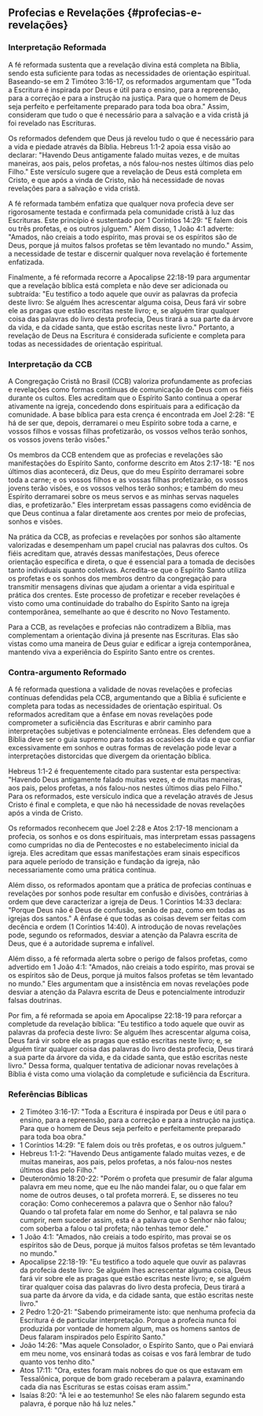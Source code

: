 ## Profecias e Revelações {#profecias-e-revelações}

### Interpretação Reformada

A fé reformada sustenta que a revelação divina está completa na Bíblia, sendo esta suficiente para todas as necessidades de orientação espiritual. Baseando-se em 2 Timóteo 3:16-17, os reformados argumentam que "Toda a Escritura é inspirada por Deus e útil para o ensino, para a repreensão, para a correção e para a instrução na justiça. Para que o homem de Deus seja perfeito e perfeitamente preparado para toda boa obra." Assim, consideram que tudo o que é necessário para a salvação e a vida cristã já foi revelado nas Escrituras.

Os reformados defendem que Deus já revelou tudo o que é necessário para a vida e piedade através da Bíblia. Hebreus 1:1-2 apoia essa visão ao declarar: "Havendo Deus antigamente falado muitas vezes, e de muitas maneiras, aos pais, pelos profetas, a nós falou-nos nestes últimos dias pelo Filho." Este versículo sugere que a revelação de Deus está completa em Cristo, e que após a vinda de Cristo, não há necessidade de novas revelações para a salvação e vida cristã.

A fé reformada também enfatiza que qualquer nova profecia deve ser rigorosamente testada e confirmada pela comunidade cristã à luz das Escrituras. Este princípio é sustentado por 1 Coríntios 14:29: "E falem dois ou três profetas, e os outros julguem." Além disso, 1 João 4:1 adverte: "Amados, não creiais a todo espírito, mas provai se os espíritos são de Deus, porque já muitos falsos profetas se têm levantado no mundo." Assim, a necessidade de testar e discernir qualquer nova revelação é fortemente enfatizada.

Finalmente, a fé reformada recorre a Apocalipse 22:18-19 para argumentar que a revelação bíblica está completa e não deve ser adicionada ou subtraída: "Eu testifico a todo aquele que ouvir as palavras da profecia deste livro: Se alguém lhes acrescentar alguma coisa, Deus fará vir sobre ele as pragas que estão escritas neste livro; e, se alguém tirar qualquer coisa das palavras do livro desta profecia, Deus tirará a sua parte da árvore da vida, e da cidade santa, que estão escritas neste livro." Portanto, a revelação de Deus na Escritura é considerada suficiente e completa para todas as necessidades de orientação espiritual.

### Interpretação da CCB

A Congregação Cristã no Brasil (CCB) valoriza profundamente as profecias e revelações como formas contínuas de comunicação de Deus com os fiéis durante os cultos. Eles acreditam que o Espírito Santo continua a operar ativamente na igreja, concedendo dons espirituais para a edificação da comunidade. A base bíblica para esta crença é encontrada em Joel 2:28: "E há de ser que, depois, derramarei o meu Espírito sobre toda a carne, e vossos filhos e vossas filhas profetizarão, os vossos velhos terão sonhos, os vossos jovens terão visões."

Os membros da CCB entendem que as profecias e revelações são manifestações do Espírito Santo, conforme descrito em Atos 2:17-18: "E nos últimos dias acontecerá, diz Deus, que do meu Espírito derramarei sobre toda a carne; e os vossos filhos e as vossas filhas profetizarão, os vossos jovens terão visões, e os vossos velhos terão sonhos; e também do meu Espírito derramarei sobre os meus servos e as minhas servas naqueles dias, e profetizarão." Eles interpretam essas passagens como evidência de que Deus continua a falar diretamente aos crentes por meio de profecias, sonhos e visões.

Na prática da CCB, as profecias e revelações por sonhos são altamente valorizadas e desempenham um papel crucial nas palavras dos cultos. Os fiéis acreditam que, através dessas manifestações, Deus oferece orientação específica e direta, o que é essencial para a tomada de decisões tanto individuais quanto coletivas. Acredita-se que o Espírito Santo utiliza os profetas e os sonhos dos membros dentro da congregação para transmitir mensagens divinas que ajudam a orientar a vida espiritual e prática dos crentes. Este processo de profetizar e receber revelações é visto como uma continuidade do trabalho do Espírito Santo na igreja contemporânea, semelhante ao que é descrito no Novo Testamento.

Para a CCB, as revelações e profecias não contradizem a Bíblia, mas complementam a orientação divina já presente nas Escrituras. Elas são vistas como uma maneira de Deus guiar e edificar a igreja contemporânea, mantendo viva a experiência do Espírito Santo entre os crentes.

### Contra-argumento Reformado

A fé reformada questiona a validade de novas revelações e profecias contínuas defendidas pela CCB, argumentando que a Bíblia é suficiente e completa para todas as necessidades de orientação espiritual. Os reformados acreditam que a ênfase em novas revelações pode comprometer a suficiência das Escrituras e abrir caminho para interpretações subjetivas e potencialmente errôneas. Eles defendem que a Bíblia deve ser o guia supremo para todas as ocasiões da vida e que confiar excessivamente em sonhos e outras formas de revelação pode levar a interpretações distorcidas que divergem da orientação bíblica.

Hebreus 1:1-2 é frequentemente citado para sustentar esta perspectiva: "Havendo Deus antigamente falado muitas vezes, e de muitas maneiras, aos pais, pelos profetas, a nós falou-nos nestes últimos dias pelo Filho." Para os reformados, este versículo indica que a revelação através de Jesus Cristo é final e completa, e que não há necessidade de novas revelações após a vinda de Cristo.

Os reformados reconhecem que Joel 2:28 e Atos 2:17-18 mencionam a profecia, os sonhos e os dons espirituais, mas interpretam essas passagens como cumpridas no dia de Pentecostes e no estabelecimento inicial da igreja. Eles acreditam que essas manifestações eram sinais específicos para aquele período de transição e fundação da igreja, não necessariamente como uma prática contínua.

Além disso, os reformados apontam que a prática de profecias contínuas e revelações por sonhos pode resultar em confusão e divisões, contrárias à ordem que deve caracterizar a igreja de Deus. 1 Coríntios 14:33 declara: "Porque Deus não é Deus de confusão, senão de paz, como em todas as igrejas dos santos." A ênfase é que todas as coisas devem ser feitas com decência e ordem (1 Coríntios 14:40). A introdução de novas revelações pode, segundo os reformados, desviar a atenção da Palavra escrita de Deus, que é a autoridade suprema e infalível.

Além disso, a fé reformada alerta sobre o perigo de falsos profetas, como advertido em 1 João 4:1: "Amados, não creiais a todo espírito, mas provai se os espíritos são de Deus, porque já muitos falsos profetas se têm levantado no mundo." Eles argumentam que a insistência em novas revelações pode desviar a atenção da Palavra escrita de Deus e potencialmente introduzir falsas doutrinas.

Por fim, a fé reformada se apoia em Apocalipse 22:18-19 para reforçar a completude da revelação bíblica: "Eu testifico a todo aquele que ouvir as palavras da profecia deste livro: Se alguém lhes acrescentar alguma coisa, Deus fará vir sobre ele as pragas que estão escritas neste livro; e, se alguém tirar qualquer coisa das palavras do livro desta profecia, Deus tirará a sua parte da árvore da vida, e da cidade santa, que estão escritas neste livro." Dessa forma, qualquer tentativa de adicionar novas revelações à Bíblia é vista como uma violação da completude e suficiência da Escritura.

### Referências Bíblicas

- 2 Timóteo 3:16-17: "Toda a Escritura é inspirada por Deus e útil para o ensino, para a repreensão, para a correção e para a instrução na justiça. Para que o homem de Deus seja perfeito e perfeitamente preparado para toda boa obra."
- 1 Coríntios 14:29: "E falem dois ou três profetas, e os outros julguem."
- Hebreus 1:1-2: "Havendo Deus antigamente falado muitas vezes, e de muitas maneiras, aos pais, pelos profetas, a nós falou-nos nestes últimos dias pelo Filho."
- Deuteronômio 18:20-22: "Porém o profeta que presumir de falar alguma palavra em meu nome, que eu lhe não mandei falar, ou o que falar em nome de outros deuses, o tal profeta morrerá. E, se disseres no teu coração: Como conheceremos a palavra que o Senhor não falou? Quando o tal profeta falar em nome do Senhor, e tal palavra se não cumprir, nem suceder assim, esta é a palavra que o Senhor não falou; com soberba a falou o tal profeta; não tenhas temor dele."
- 1 João 4:1: "Amados, não creiais a todo espírito, mas provai se os espíritos são de Deus, porque já muitos falsos profetas se têm levantado no mundo."
- Apocalipse 22:18-19: "Eu testifico a todo aquele que ouvir as palavras da profecia deste livro: Se alguém lhes acrescentar alguma coisa, Deus fará vir sobre ele as pragas que estão escritas neste livro; e, se alguém tirar qualquer coisa das palavras do livro desta profecia, Deus tirará a sua parte da árvore da vida, e da cidade santa, que estão escritas neste livro."
- 2 Pedro 1:20-21: "Sabendo primeiramente isto: que nenhuma profecia da Escritura é de particular interpretação. Porque a profecia nunca foi produzida por vontade de homem algum, mas os homens santos de Deus falaram inspirados pelo Espírito Santo."
- João 14:26: "Mas aquele Consolador, o Espírito Santo, que o Pai enviará em meu nome, vos ensinará todas as coisas e vos fará lembrar de tudo quanto vos tenho dito."
- Atos 17:11: "Ora, estes foram mais nobres do que os que estavam em Tessalônica, porque de bom grado receberam a palavra, examinando cada dia nas Escrituras se estas coisas eram assim."
- Isaías 8:20: "À lei e ao testemunho! Se eles não falarem segundo esta palavra, é porque não há luz neles."